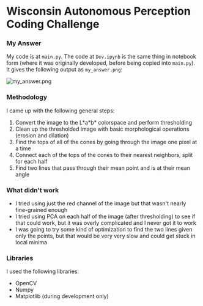 # Wisconsin Autonomous Perception Coding Challenge

### My Answer

My code is at `main.py`. The code at `Dev.ipynb` is the same thing in notebook form (where it was originally developed, before being copied into `main.py`). It gives the following output as `my_answer.png`:

![my_answer.png](https://github.com/residualentropy/CodingChallenges/blob/master/perception/my_answer.png?raw=true)

### Methodology

I came up with the following general steps:

1. Convert the image to the L\*a\*b\* colorspace and perform thresholding
2. Clean up the thresholded image with basic morphological operations (erosion and dilation)
3. Find the tops of all of the cones by going through the image one pixel at a time
4. Connect each of the tops of the cones to their nearest neighbors, split for each half
5. Find two lines that pass through their mean point and is at their mean angle

### What didn't work

- I tried using just the red channel of the image but that wasn't nearly fine-grained enough
- I tried using PCA on each half of the image (after thresholding) to see if that could work, but it was overly complicated and I never got it to work
- I was going to try some kind of optimization to find the two lines given only the points, but that would be very very slow and could get stuck in local minima

### Libraries

I used the following libraries:

- OpenCV
- Numpy
- Matplotlib (during development only)
